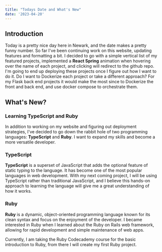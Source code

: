```yaml
---
title: "Todays Date and What's New"
date: '2023-04-20'
---
```


## Introduction

Today is a pretty nice day here in Newark, and the date makes a pretty funny number. So far I've been continuing work on this website, updating features and formatting a bit. I decided to go with a simple vertical list of my featured projects, implemented a **React Spring** animation when hovering over the name of each project, and clicking will redirect to the github repo. I'm going to end up deploying these projects once I figure out how I want to do it. Do I want to Dockerize each project or take a different approach? For my Flask back end projects it would make the most since to Dockerize the front and back end, and use docker compose to orchestrate them.

## What's New?

### Learning TypeScript and Ruby

In addition to working on my website and figuring out deployment strategies, I've decided to go down the rabbit hole of two programming languages: **TypeScript** and **Ruby**. I want to expand my skills and become a more versatile developer.

### TypeScript

**TypeScript** is a superset of JavaScript that adds the optional feature of static typing to the language. It has become one of the most popular languages in web development.
With my next coming project, I will be using TypeScript rather than traditional JavaScript, and I believe this hands-on approach to learning the language will give me a great understanding of how it works.

### Ruby

**Ruby** is a dynamic, object-oriented programming language known for its clean syntax and focus on the enjoyment of the developer. I became interested in Ruby when I learned about the Ruby on Rails web framework, allowing for rapid development and simple maintenance of web apps.

Currently, I am taking the Ruby Codecademy course for the basic introduction to Ruby, from there I will create my first Ruby project.
